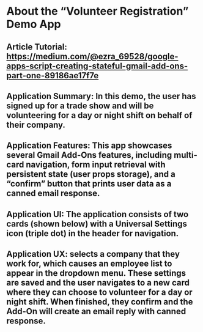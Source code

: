 # About the “Volunteer Registration” Demo App

## Article Tutorial: https://medium.com/@ezra_69528/google-apps-script-creating-stateful-gmail-add-ons-part-one-89186ae17f7e

## Application Summary: In this demo, the user has signed up for a trade show and will be volunteering for a day or night shift on behalf of their company.

## Application Features: This app showcases several Gmail Add-Ons features, including multi-card navigation, form input retrieval with persistent state (user props storage), and a “confirm” button that prints user data as a canned email response.

## Application UI: The application consists of two cards (shown below) with a Universal Settings icon (triple dot) in the header for navigation.

## Application UX: selects a company that they work for, which causes an employee list to appear in the dropdown menu. These settings are saved and the user navigates to a new card where they can choose to volunteer for a day or night shift. When finished, they confirm and the Add-On will create an email reply with canned response.
